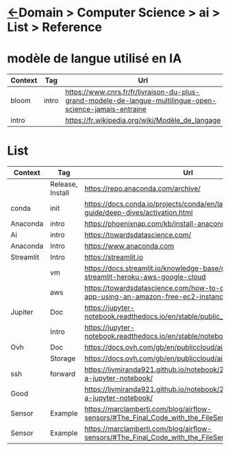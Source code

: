 # [&larr;][Repo_Readme]Domain > Computer Science > ai > List > Reference

[//]: #(Reference)
[Repo_Readme]:    ../README.md

[AccessToken_Howto]:  ../howto/at_howto.md



# modèle de langue utilisé en IA
|Context|Tag|Url|
|-|-|-|
|bloom|intro|https://www.cnrs.fr/fr/livraison-du-plus-grand-modele-de-langue-multilingue-open-science-jamais-entraine|
|intro||https://fr.wikipedia.org/wiki/Modèle_de_langage|

# List
|Context|Tag|Url|
|-|-|-|
||Release, Install|https://repo.anaconda.com/archive/|
|conda|init|https://docs.conda.io/projects/conda/en/latest/dev-guide/deep-dives/activation.html|
|Anaconda|intro|https://phoenixnap.com/kb/install-anaconda-on-centos-8|
|Ai|intro|https://towardsdatascience.com/|
|Anaconda|Intro|https://www.anaconda.com
|Streamlit|Intro|https://streamlit.io
||vm|https://docs.streamlit.io/knowledge-base/deploy/deploy-streamlit-heroku-aws-google-cloud
||aws|https://towardsdatascience.com/how-to-deploy-a-streamlit-app-using-an-amazon-free-ec2-instance-416a41f69dc3
|Jupiter|Doc|https://jupyter-notebook.readthedocs.io/en/stable/public_server.html|
||Intro|https://jupyter-notebook.readthedocs.io/en/stable/notebook.html|
|Ovh|Doc|https://docs.ovh.com/gb/en/publiccloud/ai/|
||Storage|https://docs.ovh.com/gb/en/publiccloud/ai/data/|
|ssh|forward|https://ljvmiranda921.github.io/notebook/2018/01/31/running-a-jupyter-notebook/
|Good||https://ljvmiranda921.github.io/notebook/2018/01/31/running-a-jupyter-notebook/
|Sensor|Example|https://marclamberti.com/blog/airflow-sensors/#The_Final_Code_with_the_FileSensor
|Sensor|Example|https://marclamberti.com/blog/airflow-sensors/#The_Final_Code_with_the_FileSensor


